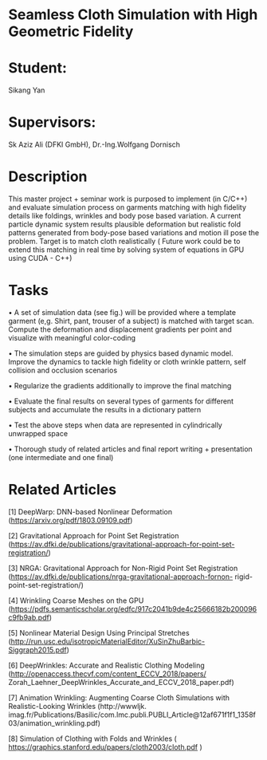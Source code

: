 # Seamless Cloth Simulation with High Geometric Fidelity

# Student: 
Sikang Yan
# Supervisors: 
Sk Aziz Ali (DFKI GmbH), Dr.-Ing.Wolfgang Dornisch

# Description
This master project + seminar work is purposed to implement (in C/C++) and evaluate simulation
process on garments matching with high fidelity details like foldings, wrinkles and body pose based
variation. A current particle dynamic system results plausible deformation but realistic fold patterns
generated from body-pose based variations and motion ill pose the problem. Target is to match
cloth realistically ( Future work could be to extend this matching in real time by solving system of
equations in GPU using CUDA - C++)

# Tasks
• A set of simulation data (see fig.) will be provided where a template garment (e,g. Shirt, pant, trouser of a subject) is matched with target scan. Compute the deformation and displacement gradients per point and visualize with meaningful color-coding


• The simulation steps are guided by physics based dynamic model. Improve the dynamics to tackle high fidelity or cloth wrinkle pattern, self collision and occlusion scenarios


• Regularize the gradients additionally to improve the final matching


• Evaluate the final results on several types of garments for different subjects and accumulate the results in a dictionary pattern


• Test the above steps when data are represented in cylindrically unwrapped space


• Thorough study of related articles and final report writing + presentation (one intermediate and one final)

# Related Articles
[1] DeepWarp: DNN-based Nonlinear Deformation (https://arxiv.org/pdf/1803.09109.pdf)


[2] Gravitational Approach for Point Set Registration (https://av.dfki.de/publications/gravitational-approach-for-point-set-registration/)


[3] NRGA: Gravitational Approach for Non-Rigid Point Set Registration (https://av.dfki.de/publications/nrga-gravitational-approach-fornon-
rigid-point-set-registration/)


[4] Wrinkling Coarse Meshes on the GPU (https://pdfs.semanticscholar.org/edfc/917c2041b9de4c25666182b200096c9fb9ab.pdf)


[5] Nonlinear Material Design Using Principal Stretches (http://run.usc.edu/isotropicMaterialEditor/XuSinZhuBarbic-Siggraph2015.pdf)


[6] DeepWrinkles: Accurate and Realistic Clothing Modeling (http://openaccess.thecvf.com/content_ECCV_2018/papers/
Zorah_Laehner_DeepWrinkles_Accurate_and_ECCV_2018_paper.pdf)


[7] Animation Wrinkling: Augmenting Coarse Cloth Simulations with Realistic-Looking Wrinkles (http://wwwljk.
imag.fr/Publications/Basilic/com.lmc.publi.PUBLI_Article@12af671f1f1_1358f03/animation_wrinkling.pdf)


[8] Simulation of Clothing with Folds and Wrinkles ( https://graphics.stanford.edu/papers/cloth2003/cloth.pdf )
